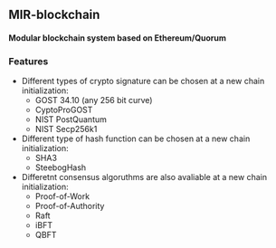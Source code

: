 ## MIR-blockchain

#### Modular blockchain system based on Ethereum/Quorum

### Features

- Different types of crypto signature can be chosen at a new chain initialization: 
  - GOST 34.10 (any 256 bit curve)
  - CyptoProGOST
  - NIST PostQuantum
  - NIST Secp256k1
- Different type of hash function can be chosen at a new chain initialization:
  - SHA3
  - SteebogHash
- Differetnt consensus algoruthms are also avaliable at a new chain initialization:
  - Proof-of-Work
  - Proof-of-Authority 
  - Raft
  - iBFT
  - QBFT
